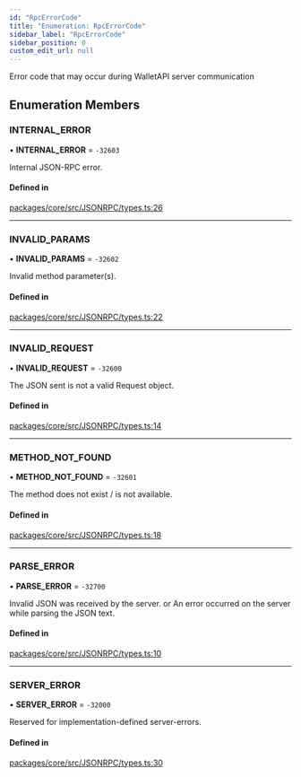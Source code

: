 ```yaml
---
id: "RpcErrorCode"
title: "Enumeration: RpcErrorCode"
sidebar_label: "RpcErrorCode"
sidebar_position: 0
custom_edit_url: null
---
```


Error code that may occur during WalletAPI server communication

## Enumeration Members

### INTERNAL\_ERROR

• **INTERNAL\_ERROR** = ``-32603``

Internal JSON-RPC error.

#### Defined in

[packages/core/src/JSONRPC/types.ts:26](https://github.com/LedgerHQ/wallet-api/blob/main/packages/core/src/JSONRPC/types.ts#L26)

___

### INVALID\_PARAMS

• **INVALID\_PARAMS** = ``-32602``

Invalid method parameter(s).

#### Defined in

[packages/core/src/JSONRPC/types.ts:22](https://github.com/LedgerHQ/wallet-api/blob/main/packages/core/src/JSONRPC/types.ts#L22)

___

### INVALID\_REQUEST

• **INVALID\_REQUEST** = ``-32600``

The JSON sent is not a valid Request object.

#### Defined in

[packages/core/src/JSONRPC/types.ts:14](https://github.com/LedgerHQ/wallet-api/blob/main/packages/core/src/JSONRPC/types.ts#L14)

___

### METHOD\_NOT\_FOUND

• **METHOD\_NOT\_FOUND** = ``-32601``

The method does not exist / is not available.

#### Defined in

[packages/core/src/JSONRPC/types.ts:18](https://github.com/LedgerHQ/wallet-api/blob/main/packages/core/src/JSONRPC/types.ts#L18)

___

### PARSE\_ERROR

• **PARSE\_ERROR** = ``-32700``

Invalid JSON was received by the server.
or An error occurred on the server while parsing the JSON text.

#### Defined in

[packages/core/src/JSONRPC/types.ts:10](https://github.com/LedgerHQ/wallet-api/blob/main/packages/core/src/JSONRPC/types.ts#L10)

___

### SERVER\_ERROR

• **SERVER\_ERROR** = ``-32000``

Reserved for implementation-defined server-errors.

#### Defined in

[packages/core/src/JSONRPC/types.ts:30](https://github.com/LedgerHQ/wallet-api/blob/main/packages/core/src/JSONRPC/types.ts#L30)
